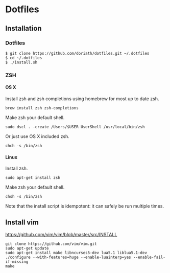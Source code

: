 # Dotfiles

## Installation

### Dotfiles

```
$ git clone https://github.com/doriath/dotfiles.git ~/.dotfiles
$ cd ~/.dotfiles
$ ./install.sh
```

### ZSH

#### OS X

Install zsh and zsh completions using homebrew for most up to date zsh.

```
brew install zsh zsh-completions
```

Make zsh your default shell.

```
sudo dscl . -create /Users/$USER UserShell /usr/local/bin/zsh
```

Or just use OS X included zsh.

```
chch -s /bin/zsh
```

#### Linux

Install zsh.

```
sudo apt-get install zsh
```

Make zsh your default shell.

```
chsh -s /bin/zsh
```


Note that the install script is idempotent: it can safely be run multiple
times.

## Install vim

https://github.com/vim/vim/blob/master/src/INSTALL

```
git clone https://github.com/vim/vim.git
sudo apt-get update
sudo apt-get install make libncurses5-dev lua5.1 liblua5.1-dev
./configure --with-features=huge --enable-luainterp=yes --enable-fail-if-missing
make
```
